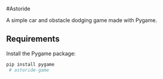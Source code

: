 #Astoride

A simple car and obstacle dodging game made with Pygame.

## Requirements

Install the Pygame package:

```bash
pip install pygame
 #   a s t o r i d e - g a m e  
 